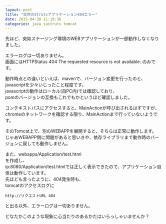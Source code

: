 ```yaml
---
layout: post
title: "突然のStrutsアプリケーション404エラー"
date: 2015-04-30 11:19:36
categories: java sastruts tomcat
---
```

<p>先ほど、突如ステージング環境のWEBアプリケーションが一部動作しなくなりました。</p>

<p>エラーログは一切ありません。<br>
画面にはHTTPStatus 404 The requested resource is not available. のみです。</p>

<p>動作時点との違いといえば、mavenで、バージョン変更を行ったのと、javascriptを少々いじったこと程度です。<br>
javascriptの動作はローカル(自PC内)では確認しており、<br>
pomのバージョンの互換もこれでもかというほど確認しました。</p>

<p>コンテキストパスにアクセスすると、MainActionが呼び出されるはずですが、chromeのネットワークを確認する限り、MainActionまで行っていないようです。</p>

<p>そのTomcat上で、別のWEBAPPを展開すると、そちらは正常に動作します。<br>
じゃあWEBAPP側に問題があると思いきや、依存ライブラリまで動作時のバージョンに戻しても動作しません。</p>

<p>また、webapps/Application/test.html<br>
を作成し、<br>
ip:8080/Application/test.htmlでは正しく表示できたので、アプリケーション自体は動作しています。<br>
先ほども言ったように、404発生時も、<br>
tomcatのアクセスログに</p>

<pre><code>http://リクエストURL 404
</code></pre>

<p>と出る以外、エラーログは一切ありません。</p>

<p>どなたかこのような現象に心当たりのあるかたはいらっしゃいませんか？</p>
